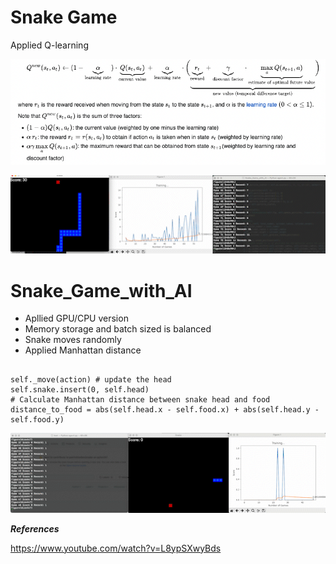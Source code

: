 # Snake Game #

Applied Q-learning


![Bellman Equation](./img/Bellman_equation.png)



![After it plays few games](./img/test_2.gif)

# Snake_Game_with_AI

- Apllied GPU/CPU version
- Memory storage and batch sized is balanced
- Snake moves randomly
- Applied Manhattan distance 

```

self._move(action) # update the head
self.snake.insert(0, self.head)
# Calculate Manhattan distance between snake head and food
distance_to_food = abs(self.head.x - self.food.x) + abs(self.head.y - self.food.y)

```

![Training clip](./img/test.gif)



***References***

https://www.youtube.com/watch?v=L8ypSXwyBds

